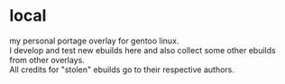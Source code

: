 # local 
my personal portage overlay for gentoo linux.  
I develop and test new ebuilds here and also collect some
other ebuilds from other overlays.  
All credits for "stolen" ebuilds go to their respective authors.
